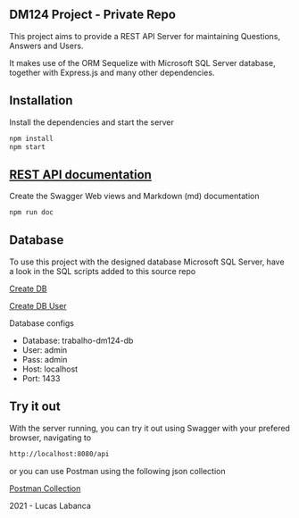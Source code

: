 ## DM124 Project - Private Repo

This project aims to provide a REST API Server for maintaining Questions, Answers and Users.

It makes use of the ORM Sequelize with Microsoft SQL Server database, together with Express.js and many other dependencies.

## Installation

Install the dependencies and start the server

```sh
npm install
npm start
```

## [REST API documentation](rest-server/doc/swagger_output.md)

Create the Swagger Web views and Markdown (md) documentation

```sh
npm run doc
```

## Database

To use this project with the designed database Microsoft SQL Server, have a look in the SQL scripts added to this source repo

[Create DB](rest-server/sqlserver-scripts/create-database.sql)

[Create DB User](rest-server/sqlserver-scripts/create-user.sql)

Database configs

- Database: trabalho-dm124-db
- User: admin
- Pass: admin
- Host: localhost
- Port: 1433

## Try it out

With the server running, you can try it out using Swagger with your prefered browser, navigating to

```sh
http://localhost:8080/api
```

or you can use Postman using the following json collection

[Postman Collection](rest-server/postman-collection/Requests.postman_collection.json)

2021 - Lucas Labanca